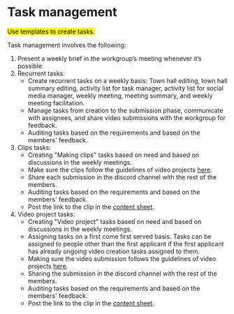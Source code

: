 # Task management

<mark style="background-color:yellow;">Use templates to create tasks.</mark>

Task management involves the following:

1. Present a weekly brief in the workgroup’s meeting whenever it’s possible.
2. Recurrent tasks:
   * Create recurrent tasks on a weekly basis: Town hall editing, town hall summary editing,  activity list for task manager, activity list for social media manager, weekly meeting, meeting summary, and weekly meeting facilitation.
   * Manage tasks from creation to the submission phase, communicate with assignees, and share video submissions with the workgroup for feedback.
   * Auditing tasks based on the requirements and based on the members' feedback.
3. Clips tasks:
   * Creating "Making clips" tasks based on need and based on discussions in the weekly meetings.
   * Make sure the clips follow the guidelines of video projects [here](../acceptance-criteria-for-projects.md).
   * Share each submission in the discord channel with the rest of the members.
   * Auditing tasks based on the requirements and based on the members' feedback.
   * Post the link to the clip in the [content sheet](https://docs.google.com/spreadsheets/d/1xqbs48KnfMBY\_NgMp\_Vo48dHrkEpr\_bCM0KfL7x7z4k/edit?usp=sharing).
4. Video project tasks:
   * Creating "Video project" tasks based on need and based on discussions in the weekly meetings.
   * Assigning tasks on a first come first served basis. Tasks can be assigned to people other than the first applicant if the first applicant has already ongoing video creation tasks assigned to them.
   * Making sure the video submission follows the guidelines of video projects [here](../acceptance-criteria-for-projects.md).
   * Sharing the submission in the discord channel with the rest of the members.
   * Auditing tasks based on the requirements and based on the members' feedback.
   * Post the link to the clip in the [content sheet](https://docs.google.com/spreadsheets/d/1xqbs48KnfMBY\_NgMp\_Vo48dHrkEpr\_bCM0KfL7x7z4k/edit?usp=sharing).
